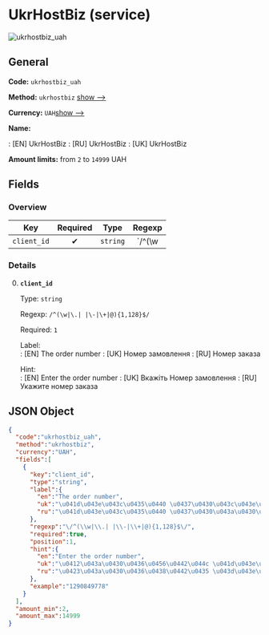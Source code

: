 
# UkrHostBiz (service) 
![ukrhostbiz_uah](https://static.openfintech.io/payout_methods/ukrhostbiz_uah/logo.svg?w=400&c=v0.59.26#w24)  

## General 
 
**Code:** `ukrhostbiz_uah` 
 
**Method:** `ukrhostbiz` 
[show -->](#) 
 
**Currency:** `UAH`[show -->](#) 
 
**Name:** 
 
:	[EN] UkrHostBiz 
:	[RU] UkrHostBiz 
:	[UK] UkrHostBiz 
 
**Amount limits:** from `2` to `14999` UAH 

## Fields 

### Overview 

|Key|Required|Type|Regexp| 
|:---:|:---:|:---:|:---:| 
|`client_id`|✔|`string`|`/^(\w|\.| |\-|\+|@){1,128}$/`| 
 

### Details 
 
0. **`client_id`** 
 
	Type: `string` 
 
	Regexp: `/^(\w|\.| |\-|\+|@){1,128}$/` 
 
	Required: `1` 
 
	Label:  
	: [EN] The order number 
	: [UK] Номер замовлення 
	: [RU] Номер заказа 
 
	Hint:  
	: [EN] Enter the order number 
	: [UK] Вкажіть Номер замовлення 
	: [RU] Укажите номер заказа 
 

## JSON Object 

```json
{
  "code":"ukrhostbiz_uah",
  "method":"ukrhostbiz",
  "currency":"UAH",
  "fields":[
    {
      "key":"client_id",
      "type":"string",
      "label":{
        "en":"The order number",
        "uk":"\u041d\u043e\u043c\u0435\u0440 \u0437\u0430\u043c\u043e\u0432\u043b\u0435\u043d\u043d\u044f",
        "ru":"\u041d\u043e\u043c\u0435\u0440 \u0437\u0430\u043a\u0430\u0437\u0430"
      },
      "regexp":"\/^(\\w|\\.| |\\-|\\+|@){1,128}$\/",
      "required":true,
      "position":1,
      "hint":{
        "en":"Enter the order number",
        "uk":"\u0412\u043a\u0430\u0436\u0456\u0442\u044c \u041d\u043e\u043c\u0435\u0440 \u0437\u0430\u043c\u043e\u0432\u043b\u0435\u043d\u043d\u044f",
        "ru":"\u0423\u043a\u0430\u0436\u0438\u0442\u0435 \u043d\u043e\u043c\u0435\u0440 \u0437\u0430\u043a\u0430\u0437\u0430"
      },
      "example":"1290849778"
    }
  ],
  "amount_min":2,
  "amount_max":14999
}
```  
